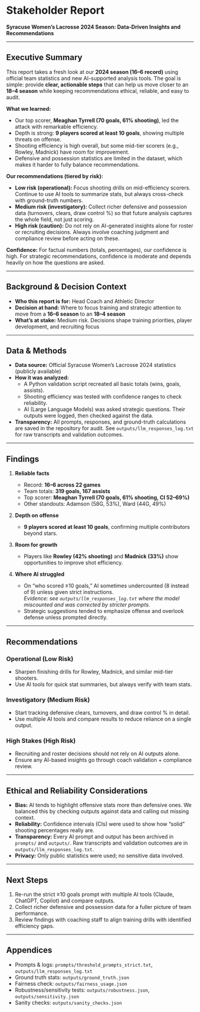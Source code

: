 # Stakeholder Report
**Syracuse Women’s Lacrosse 2024 Season: Data-Driven Insights and Recommendations**

---

## Executive Summary
This report takes a fresh look at our **2024 season (16–6 record)** using official team statistics and new AI-supported analysis tools. The goal is simple: provide **clear, actionable steps** that can help us move closer to an **18–4 season** while keeping recommendations ethical, reliable, and easy to audit.

**What we learned:**
- Our top scorer, **Meaghan Tyrrell (70 goals, 61% shooting)**, led the attack with remarkable efficiency.
- Depth is strong: **9 players scored at least 10 goals**, showing multiple threats on offense.
- Shooting efficiency is high overall, but some mid-tier scorers (e.g., Rowley, Madnick) have room for improvement.
- Defensive and possession statistics are limited in the dataset, which makes it harder to fully balance recommendations.

**Our recommendations (tiered by risk):**
- **Low risk (operational):** Focus shooting drills on mid-efficiency scorers. Continue to use AI tools to summarize stats, but always cross-check with ground-truth numbers.
- **Medium risk (investigatory):** Collect richer defensive and possession data (turnovers, clears, draw control %) so that future analysis captures the whole field, not just scoring.
- **High risk (caution):** Do not rely on AI-generated insights alone for roster or recruiting decisions. Always involve coaching judgment and compliance review before acting on these.

**Confidence:** For factual numbers (totals, percentages), our confidence is high. For strategic recommendations, confidence is moderate and depends heavily on how the questions are asked.

---

## Background & Decision Context
- **Who this report is for:** Head Coach and Athletic Director  
- **Decision at hand:** Where to focus training and strategic attention to move from a **16–6 season** to an **18–4 season**  
- **What’s at stake:** Medium risk. Decisions shape training priorities, player development, and recruiting focus  

---

## Data & Methods
- **Data source:** Official Syracuse Women’s Lacrosse 2024 statistics (publicly available)  
- **How it was analyzed:**
  - A Python validation script recreated all basic totals (wins, goals, assists).
  - Shooting efficiency was tested with confidence ranges to check reliability.
  - AI (Large Language Models) was asked strategic questions. Their outputs were logged, then checked against the data.  
- **Transparency:** All prompts, responses, and ground-truth calculations are saved in the repository for audit. See `outputs/llm_responses_log.txt` for raw transcripts and validation outcomes.

---

## Findings

1. **Reliable facts**
   - Record: **16–6 across 22 games**
   - Team totals: **319 goals, 167 assists**
   - Top scorer: **Meaghan Tyrrell (70 goals, 61% shooting, CI 52–69%)**
   - Other standouts: Adamson (58G, 53%), Ward (44G, 49%)

2. **Depth on offense**
   - **9 players scored at least 10 goals**, confirming multiple contributors beyond stars.

3. **Room for growth**
   - Players like **Rowley (42% shooting)** and **Madnick (33%)** show opportunities to improve shot efficiency.

4. **Where AI struggled**
   - On “who scored ≥10 goals,” AI sometimes undercounted (8 instead of 9) unless given strict instructions.  
     *Evidence: see `outputs/llm_responses_log.txt` where the model miscounted and was corrected by stricter prompts.*  
   - Strategic suggestions tended to emphasize offense and overlook defense unless prompted directly.

---

## Recommendations

### Operational (Low Risk)
- Sharpen finishing drills for Rowley, Madnick, and similar mid-tier shooters.  
- Use AI tools for quick stat summaries, but always verify with team stats.

### Investigatory (Medium Risk)
- Start tracking defensive clears, turnovers, and draw control % in detail.  
- Use multiple AI tools and compare results to reduce reliance on a single output.

### High Stakes (High Risk)
- Recruiting and roster decisions should not rely on AI outputs alone.  
- Ensure any AI-based insights go through coach validation + compliance review.

---

## Ethical and Reliability Considerations
- **Bias:** AI tends to highlight offensive stats more than defensive ones. We balanced this by checking outputs against data and calling out missing context.  
- **Reliability:** Confidence intervals (CIs) were used to show how “solid” shooting percentages really are.  
- **Transparency:** Every AI prompt and output has been archived in `prompts/` and `outputs/`. Raw transcripts and validation outcomes are in `outputs/llm_responses_log.txt`.  
- **Privacy:** Only public statistics were used; no sensitive data involved.  

---

## Next Steps
1. Re-run the strict ≥10 goals prompt with multiple AI tools (Claude, ChatGPT, Copilot) and compare outputs.  
2. Collect richer defensive and possession data for a fuller picture of team performance.  
3. Review findings with coaching staff to align training drills with identified efficiency gaps.  

---

## Appendices
- Prompts & logs: `prompts/threshold_prompts_strict.txt`, `outputs/llm_responses_log.txt`  
- Ground truth stats: `outputs/ground_truth.json`  
- Fairness check: `outputs/fairness_usage.json`  
- Robustness/sensitivity tests: `outputs/robustness.json`, `outputs/sensitivity.json`  
- Sanity checks: `outputs/sanity_checks.json`  

